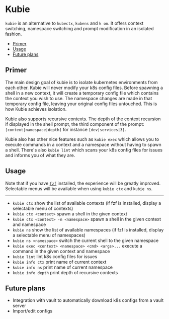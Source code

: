 # Kubie
`kubie` is an alternative to `kubectx`, `kubens` and `k on`. It offers context switching, namespace switching and
prompt modification in an isolated fashion.

* [Primer](#primer)
* [Usage](#usage)
* [Future plans](#future-plans)

## Primer
The main design goal of kubie is to isolate kubernetes environments from each other. Kubie will never modify your k8s
config files. Before spawning a shell in a new context, it will create a temporary config file which contains the
context you wish to use. The namespace changes are made in that temporary config file, leaving your original config
files untouched. This is how Kubie achieves isolation.

Kubie also supports recursive contexts. The depth of the context recursion if displayed in the shell prompt, the third
component of the prompt: `[context|namespace|depth]` for instance `[dev|services|3]`.

Kubie also has other nice features such as `kubie exec` which allows you to execute commands in a context and a
namespace without having to spawn a shell. There's also `kubie lint` which scans your k8s config files for issues
and informs you of what they are.

## Usage
Note that if you have [`fzf`](https://github.com/junegunn/fzf) installed, the experience will be greatly improved.
Selectable menus will be available when using `kubie ctx` and `kubie ns`.

---

* `kubie ctx` show the list of available contexts (if fzf is installed, display a selectable menu of contexts)
* `kubie ctx <context>` spawn a shell in the given context
* `kubie ctx <context> -n <namespace>` spawn a shell in the given context and namespace
* `kubie ns` show the list of available namespaces (if fzf is installed, display a selectable menu of namespaces)
* `kubie ns <namespace>` switch the current shell to the given namespace
* `kubie exec <context> <namespace> <cmd> <args>...` execute a command in the given context and namespace
* `kubie lint` lint k8s config files for issues
* `kubie info ctx` print name of current context
* `kubie info ns` print name of current namespace
* `kubie info depth` print depth of recursive contexts

## Future plans
* Integration with vault to automatically download k8s configs from a vault server
* Import/edit configs
